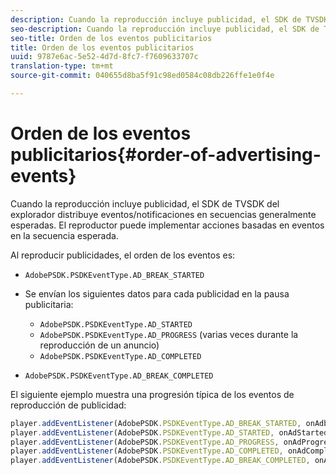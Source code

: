 ```yaml
---
description: Cuando la reproducción incluye publicidad, el SDK de TVSDK del explorador distribuye eventos/notificaciones en secuencias generalmente esperadas. El reproductor puede implementar acciones basadas en eventos en la secuencia esperada.
seo-description: Cuando la reproducción incluye publicidad, el SDK de TVSDK del explorador distribuye eventos/notificaciones en secuencias generalmente esperadas. El reproductor puede implementar acciones basadas en eventos en la secuencia esperada.
seo-title: Orden de los eventos publicitarios
title: Orden de los eventos publicitarios
uuid: 9787e6ac-5e52-4d7d-8fc7-f7609633707c
translation-type: tm+mt
source-git-commit: 040655d8ba5f91c98ed0584c08db226ffe1e0f4e

---
```



# Orden de los eventos publicitarios{#order-of-advertising-events}

Cuando la reproducción incluye publicidad, el SDK de TVSDK del explorador distribuye eventos/notificaciones en secuencias generalmente esperadas. El reproductor puede implementar acciones basadas en eventos en la secuencia esperada.

<!--<a id="section_69E3CCBC57BB48399799876E83908348"></a>-->

Al reproducir publicidades, el orden de los eventos es:

* `AdobePSDK.PSDKEventType.AD_BREAK_STARTED`
* Se envían los siguientes datos para cada publicidad en la pausa publicitaria:

   * `AdobePSDK.PSDKEventType.AD_STARTED`
   * `AdobePSDK.PSDKEventType.AD_PROGRESS` (varias veces durante la reproducción de un anuncio)
   * `AdobePSDK.PSDKEventType.AD_COMPLETED`

* `AdobePSDK.PSDKEventType.AD_BREAK_COMPLETED`

El siguiente ejemplo muestra una progresión típica de los eventos de reproducción de publicidad:

```js
player.addEventListener(AdobePSDK.PSDKEventType.AD_BREAK_STARTED, onAdbreakStarted); 
player.addEventListener(AdobePSDK.PSDKEventType.AD_STARTED, onAdStarted); 
player.addEventListener(AdobePSDK.PSDKEventType.AD_PROGRESS, onAdProgress); 
player.addEventListener(AdobePSDK.PSDKEventType.AD_COMPLETED, onAdCompleted); 
player.addEventListener(AdobePSDK.PSDKEventType.AD_BREAK_COMPLETED, onAdbreakCompleted);
```


